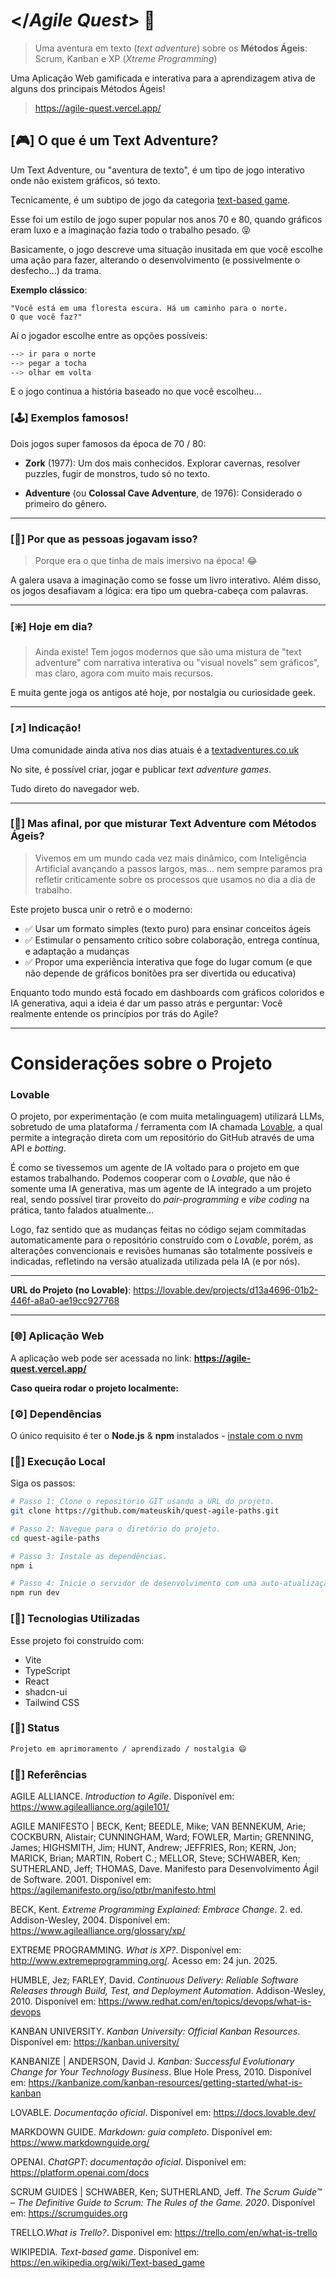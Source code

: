 # </*Agile Quest*> 📜
> Uma aventura em texto (_text adventure_) sobre os **Métodos Ágeis**: Scrum, Kanban e XP (_Xtreme Programming_)

Uma Aplicação Web gamificada e interativa para a aprendizagem ativa de alguns dos principais Métodos Ágeis!

> https://agile-quest.vercel.app/

## [🎮] O que é um Text Adventure?
Um Text Adventure, ou "aventura de texto", é um tipo de jogo interativo onde não existem gráficos, só texto. 

Tecnicamente, é um subtipo de jogo da categoria [text-based game](https://en.wikipedia.org/wiki/Text-based_game).

Esse foi um estilo de jogo super popular nos anos 70 e 80, quando gráficos eram luxo e a imaginação fazia todo o trabalho pesado. 😝

Basicamente, o jogo descreve uma situação inusitada em que você escolhe uma ação para fazer, alterando o desenvolvimento (e possivelmente o desfecho...) da trama.

**Exemplo clássico**:
~~~
"Você está em uma floresta escura. Há um caminho para o norte.
O que você faz?"
~~~

Aí o jogador escolhe entre as opções possíveis:

~~~bash
--> ir para o norte
--> pegar a tocha
--> olhar em volta
~~~

E o jogo continua a história baseado no que você escolheu...

### [🕹️] Exemplos famosos!

Dois jogos super famosos da época de 70 / 80:

- **Zork** (1977): Um dos mais conhecidos. Explorar cavernas, resolver puzzles, fugir de monstros, tudo só no texto.

- **Adventure** (ou **Colossal Cave Adventure**, de 1976): Considerado o primeiro do gênero.

---

### [🤔] Por que as pessoas jogavam isso?
> Porque era o que tinha de mais imersivo na época! 😂

A galera usava a imaginação como se fosse um livro interativo. Além disso, os jogos desafiavam a lógica: era tipo um quebra-cabeça com palavras.

---

### [❇️] Hoje em dia?
> Ainda existe! Tem jogos modernos que são uma mistura de "text adventure" com narrativa interativa ou "visual novels" sem gráficos", mas claro, agora com muito mais recursos.

E muita gente joga os antigos até hoje, por nostalgia ou curiosidade geek.

---

### [↗️] Indicação!

Uma comunidade ainda ativa nos dias atuais é a [textadventures.co.uk](https://textadventures.co.uk/)

No site, é possível criar, jogar e publicar *text adventure games*. 

Tudo direto do navegador web.

---

### [🌱] Mas afinal, por que misturar Text Adventure com Métodos Ágeis?
>Vivemos em um mundo cada vez mais dinâmico, com Inteligência Artificial avançando a passos largos, mas... nem sempre paramos pra refletir criticamente sobre os processos que usamos no dia a dia de trabalho.

Este projeto busca unir o retrô e o moderno:
- ✅ Usar um formato simples (texto puro) para ensinar conceitos ágeis
- ✅ Estimular o pensamento crítico sobre colaboração, entrega contínua, e adaptação a mudanças
- ✅ Propor uma experiência interativa que foge do lugar comum (e que não depende de gráficos bonitões pra ser divertida ou educativa)

Enquanto todo mundo está focado em dashboards com gráficos coloridos e IA generativa, aqui a ideia é dar um passo atrás e perguntar: Você realmente entende os princípios por trás do Agile?

---

# Considerações sobre o Projeto

### Lovable
O projeto, por experimentação (e com muita metalinguagem) utilizará LLMs, sobretudo de uma plataforma / ferramenta com IA chamada [Lovable](https://lovable.dev/), a qual permite a integração direta com um repositório do GitHub através de uma API e *botting*.

É como se tivessemos um agente de IA voltado para o projeto em que estamos trabalhando. Podemos cooperar com o *Lovable*, que não é somente uma IA generativa, mas um agente de IA integrado a um projeto real, sendo possível tirar proveito do *pair-programming* e *vibe coding* na prática, tanto falados atualmente...
  
Logo, faz sentido que as mudanças feitas no código sejam commitadas automaticamente para o repositório construído com o *Lovable*, porém, as alterações convencionais e revisões humanas são totalmente possíveis e indicadas, refletindo na versão atualizada utilizada pela IA (e por nós).

---

**URL do Projeto (no Lovable)**: https://lovable.dev/projects/d13a4696-01b2-446f-a8a0-ae19cc927768

---

### [🌐] Aplicação Web

A aplicação web pode ser acessada no link:
**https://agile-quest.vercel.app/**

**Caso queira rodar o projeto localmente:**

### [⚙️] Dependências

O único requisito é ter o **Node.js** & **npm** instalados - [instale com o nvm](https://github.com/nvm-sh/nvm#installing-and-updating)

### [🚀] Execução Local

Siga os passos:

```sh
# Passo 1: Clone o repositório GIT usando a URL do projeto.
git clone https://github.com/mateuskih/quest-agile-paths.git

# Passo 2: Navegue para o diretório do projeto.
cd quest-agile-paths

# Passo 3: Instale as dependências.
npm i

# Passo 4: Inicie o servidor de desenvolvimento com uma auto-atualização e um preview instantâneo.
npm run dev
```

### [🔧] Tecnologias Utilizadas

Esse projeto foi construído com:
- Vite
- TypeScript
- React
- shadcn-ui
- Tailwind CSS

### [🚧] Status
~~~md
Projeto em aprimoramento / aprendizado / nostalgia 😄
~~~

### [📌] Referências

AGILE ALLIANCE. _Introduction to Agile_. Disponível em: <https://www.agilealliance.org/agile101/>

AGILE MANIFESTO | BECK, Kent; BEEDLE, Mike; VAN BENNEKUM, Arie; COCKBURN, Alistair; CUNNINGHAM, Ward; FOWLER, Martin; GRENNING, James; HIGHSMITH, Jim; HUNT, Andrew; JEFFRIES, Ron; KERN, Jon; MARICK, Brian; MARTIN, Robert C.; MELLOR, Steve; SCHWABER, Ken; SUTHERLAND, Jeff; THOMAS, Dave. Manifesto para Desenvolvimento Ágil de Software. 2001. Disponível em: <https://agilemanifesto.org/iso/ptbr/manifesto.html>

BECK, Kent. _Extreme Programming Explained: Embrace Change_. 2. ed. Addison-Wesley, 2004. Disponível em: <https://www.agilealliance.org/glossary/xp/>

EXTREME PROGRAMMING. *What is XP?*. Disponível em: <http://www.extremeprogramming.org/>. Acesso em: 24 jun. 2025.

HUMBLE, Jez; FARLEY, David. _Continuous Delivery: Reliable Software Releases through Build, Test, and Deployment Automation_. Addison-Wesley, 2010. Disponível em: <https://www.redhat.com/en/topics/devops/what-is-devops>

KANBAN UNIVERSITY. *Kanban University: Official Kanban Resources*. Disponível em: <https://kanban.university/>

KANBANIZE | ANDERSON, David J. _Kanban: Successful Evolutionary Change for Your Technology Business_. Blue Hole Press, 2010. Disponível em: <https://kanbanize.com/kanban-resources/getting-started/what-is-kanban>

LOVABLE. _Documentação oficial_. Disponível em: <https://docs.lovable.dev/>

MARKDOWN GUIDE. _Markdown: guia completo_. Disponível em: <https://www.markdownguide.org/>

OPENAI. _ChatGPT: documentação oficial_. Disponível em: <https://platform.openai.com/docs>

SCRUM GUIDES | SCHWABER, Ken; SUTHERLAND, Jeff. _The Scrum Guide™ – The Definitive Guide to Scrum: The Rules of the Game. 2020_. Disponível em: <https://scrumguides.org>

TRELLO._What is Trello?_. Disponível em: <https://trello.com/en/what-is-trello>

WIKIPEDIA. _Text-based game_. Disponível em: <https://en.wikipedia.org/wiki/Text-based_game>

